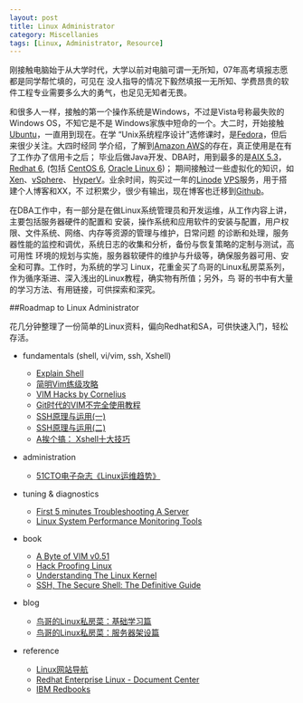 ```yaml
---
layout: post
title: Linux Administrator
category: Miscellanies
tags: [Linux, Administrator, Resource]
---
```


刚接触电脑始于从大学时代，大学以前对电脑可谓一无所知，07年高考填报志愿都是同学帮忙填的，可见在 没人指导的情况下毅然填报一无所知、学费昂贵的软件工程专业需要多么大的勇气，也足见无知者无畏。

和很多人一样，接触的第一个操作系统是Windows，不过是Vista号称最失败的Windows OS，不知它是不是 Windows家族中短命的一个。大二时，开始接触[Ubuntu](http://www.ubuntu.com/)，一直用到现在。在学 “Unix系统程序设计”选修课时，是[Fedora](http://fedoraproject.org/)，但后来很少关注。大四时经同 学介绍，了解到[Amazon AWS](http://aws.amazon.com/)的存在，真正使用是在有了工作办了信用卡之后； 毕业后做Java开发、DBA时，用到最多的是[AIX 5.3](http://www-03.ibm.com/systems/power/software/aix/v53/)， [Redhat 6](http://www.redhat.com/promo/Red_Hat_Enterprise_Linux6/), (包括 [CentOS 6](http://www.centos.org/modules/newbb/index.php?cat=9), [Oracle Linux 6](http://www.oracle.com/us/technologies/linux/overview/index.html))； 期间接触过一些虚拟化的知识，如[Xen](http://www.xenproject.org/)、[vSphere](http://www.vmware.com/products/vsphere/)、 [HyperV](http://www.microsoft.com/hyper-v-server/)。业余时间，购买过一年的[Linode](http://www.linode.com/‎) [VPS](http://en.wikipedia.org/wiki/Virtual_private_server)服务，用于搭建个人博客和XX，不 过积累少，很少有输出，现在博客也迁移到[Github](https://github.com/dylanninin/dylanninin.github.com)。

在DBA工作中，有一部分是在做Linux系统管理员和开发运维，从工作内容上讲，主要包括服务器硬件的配置和 安装，操作系统和应用软件的安装与配置，用户权限、文件系统、网络、内存等资源的管理与维护，日常问题 的诊断和处理，服务器性能的监控和调优，系统日志的收集和分析，备份与恢复策略的定制与测试，高可用性 环境的规划与实施，服务器软硬件的维护与升级等，确保服务器可用、安全和可靠。工作时，为系统的学习 Linux，花重金买了鸟哥的Linux私房菜系列，作为循序渐进、深入浅出的Linux教程，确实物有所值；另外，鸟 哥的书中有大量的学习方法、有用链接，可供探索和深究。

##Roadmap to Linux Administrator

花几分钟整理了一份简单的Linux资料，偏向Redhat和SA，可供快速入门，轻松存活。

* fundamentals (shell, vi/vim, ssh, Xshell)
    
	* [Explain Shell](http://explainshell.com/)
	* [简明Vim练级攻略](http://coolshell.cn/articles/5426.html‎)
	* [VIM Hacks by Cornelius](http://www.slideshare.net/c9s/vim-hacks‎)
	* [Git时代的VIM不完全使用教程](http://beiyuu.com/git-vim-tutorial/)
	* [SSH原理与运用(一)](http://www.ruanyifeng.com/blog/2011/12/ssh_remote_login.html)
	* [SSH原理与运用(二)](http://www.ruanyifeng.com/blog/2011/12/ssh_port_forwarding.html)
	* [A挨个搞： Xshell十大技巧](http://actgod.com/archives/86/)

* administration

	* [51CTO电子杂志《Linux运维趋势》](http://os.51cto.com/art/201011/233915.htm)

* tuning & diagnostics

	* [First 5 minutes Troubleshooting A Server](http://devo.ps/blog/2013/03/06/troubleshooting-5minutes-on-a-yet-unknown-box.html)
	* [Linux System Performance Monitoring Tools](http://dylanninin.com/assets/themes/images/2013/tools.png)

* book

	* [A Byte of VIM v0.51](http://swaroopch.com/notes/vim/‎)
	* [Hack Proofing Linux](http://book.douban.com/subject/10512634/)
	* [Understanding The Linux Kernel](http://www.douban.com/subject/1776614/)
	* [SSH, The Secure Shell: The Definitive Guide](http://book.douban.com/subject/2299605/)

* blog

	* [鸟哥的Linux私房菜：基础学习篇](http://vbird.dic.ksu.edu.tw/linux_basic/)
	* [鸟哥的Linux私房菜：服务器架设篇](http://vbird.dic.ksu.edu.tw/linux_server/)

* reference

	* [Linux网站导航](http://linux.ubuntu.org.cn/)
	* [Redhat Enterprise Linux - Document Center](https://access.redhat.com/site/documentation/Red_Hat_Enterprise_Linux/)
	* [IBM Redbooks](http://www.redbooks.ibm.com/‎)
